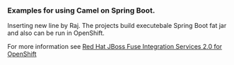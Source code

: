 ### Examples for using Camel on Spring Boot.
Inserting new line by Raj.
The projects build executebale Spring Boot fat jar and also can be run in OpenShift.

For more information see [Red Hat JBoss Fuse Integration Services 2.0 for OpenShift](https://access.redhat.com/documentation/en-us/red_hat_jboss_middleware_for_openshift/3/html/red_hat_jboss_fuse_integration_services_2.0_for_openshift/)
